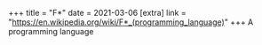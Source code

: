 +++
title = "F*"
date = 2021-03-06
[extra]
link = "https://en.wikipedia.org/wiki/F*_(programming_language)"
+++
A programming language

